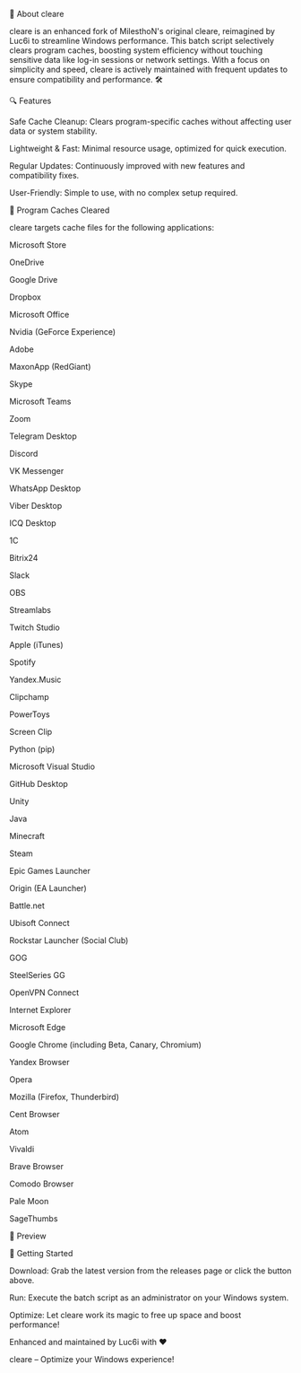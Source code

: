🌟 About cleare

cleare is an enhanced fork of MilesthoN's original cleare, reimagined by Luc6i to streamline Windows performance. This batch script selectively clears program caches, boosting system efficiency without touching sensitive data like log-in sessions or network settings. With a focus on simplicity and speed, cleare is actively maintained with frequent updates to ensure compatibility and performance. 🛠️



🔍 Features





Safe Cache Cleanup: Clears program-specific caches without affecting user data or system stability.



Lightweight & Fast: Minimal resource usage, optimized for quick execution.



Regular Updates: Continuously improved with new features and compatibility fixes.



User-Friendly: Simple to use, with no complex setup required.

🧹 Program Caches Cleared

cleare targets cache files for the following applications:





Microsoft Store



OneDrive



Google Drive



Dropbox



Microsoft Office



Nvidia (GeForce Experience)



Adobe



MaxonApp (RedGiant)



Skype



Microsoft Teams



Zoom



Telegram Desktop



Discord



VK Messenger



WhatsApp Desktop



Viber Desktop



ICQ Desktop



1C



Bitrix24



Slack



OBS



Streamlabs



Twitch Studio



Apple (iTunes)



Spotify



Yandex.Music



Clipchamp



PowerToys



Screen Clip



Python (pip)



Microsoft Visual Studio



GitHub Desktop



Unity



Java



Minecraft



Steam



Epic Games Launcher



Origin (EA Launcher)



Battle.net



Ubisoft Connect



Rockstar Launcher (Social Club)



GOG



SteelSeries GG



OpenVPN Connect



Internet Explorer



Microsoft Edge



Google Chrome (including Beta, Canary, Chromium)



Yandex Browser



Opera



Mozilla (Firefox, Thunderbird)



Cent Browser



Atom



Vivaldi



Brave Browser



Comodo Browser



Pale Moon



SageThumbs



📸 Preview





🚀 Getting Started





Download: Grab the latest version from the releases page or click the button above.



Run: Execute the batch script as an administrator on your Windows system.



Optimize: Let cleare work its magic to free up space and boost performance!





Enhanced and maintained by Luc6i with ❤️

cleare – Optimize your Windows experience!
